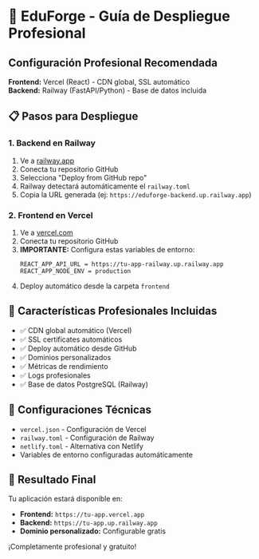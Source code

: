 # 🚀 EduForge - Guía de Despliegue Profesional

## Configuración Profesional Recomendada

**Frontend:** Vercel (React) - CDN global, SSL automático  
**Backend:** Railway (FastAPI/Python) - Base de datos incluida

## 📋 Pasos para Despliegue

### 1. Backend en Railway 

1. Ve a [railway.app](https://railway.app)
2. Conecta tu repositorio GitHub
3. Selecciona "Deploy from GitHub repo"
4. Railway detectará automáticamente el `railway.toml`
5. Copia la URL generada (ej: `https://eduforge-backend.up.railway.app`)

### 2. Frontend en Vercel 

1. Ve a [vercel.com](https://vercel.com)
2. Conecta tu repositorio GitHub
3. **IMPORTANTE:** Configura estas variables de entorno:
   ```
   REACT_APP_API_URL = https://tu-app-railway.up.railway.app
   REACT_APP_NODE_ENV = production
   ```
4. Deploy automático desde la carpeta `frontend`

## 🌟 Características Profesionales Incluidas

- ✅ CDN global automático (Vercel)
- ✅ SSL certificates automáticos
- ✅ Deploy automático desde GitHub
- ✅ Dominios personalizados
- ✅ Métricas de rendimiento
- ✅ Logs profesionales
- ✅ Base de datos PostgreSQL (Railway)

## 🔧 Configuraciones Técnicas

- `vercel.json` - Configuración de Vercel
- `railway.toml` - Configuración de Railway  
- `netlify.toml` - Alternativa con Netlify
- Variables de entorno configuradas automáticamente

## 🎯 Resultado Final

Tu aplicación estará disponible en:
- **Frontend:** `https://tu-app.vercel.app`
- **Backend:** `https://tu-app.up.railway.app`
- **Dominio personalizado:** Configurable gratis

¡Completamente profesional y gratuito!
